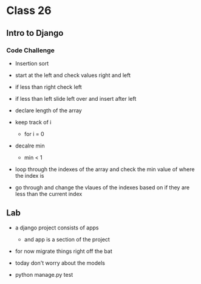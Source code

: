 # Class 26

## Intro to Django

### Code Challenge

- Insertion sort
- start at the left and check values right and left
- if less than right check left
- if less than left slide left over and insert after left

- declare length of the array
- keep track of i 
  - for i = 0
- decalre min
  - min < 1
- loop through the indexes of the array and check the min value of where the index is 
- go through and change the vlaues of the indexes based on if they are less than the current index

## Lab

- a django project consists of apps
  - and app is a section of the project
- for now migrate things right off the bat
- today don't worry about the models

- python manage.py test
